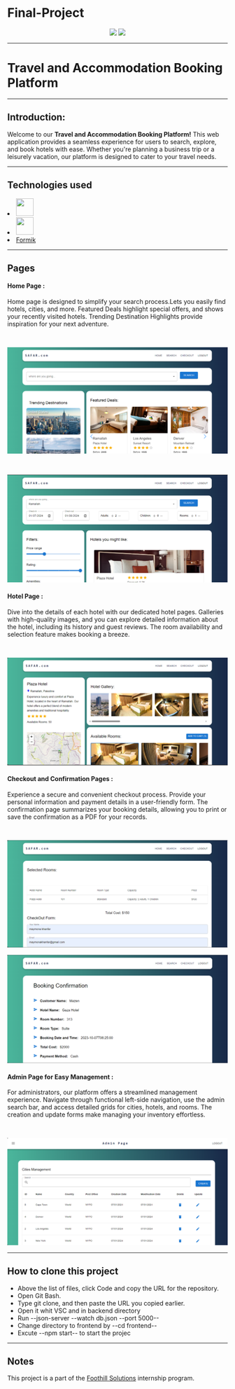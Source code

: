 # Final-Project

<p align="center">
    <img src="https://user-images.githubusercontent.com/62269745/174906065-7bb63e14-879a-4740-849c-0821697aeec2.png#gh-light-mode-only" width="40%">
    <img src="https://user-images.githubusercontent.com/62269745/174906068-aad23112-20fe-4ec8-877f-3ee1d9ec0a69.png#gh-dark-mode-only" width="40%">
</p>

<hr>

<h1>Travel and Accommodation Booking Platform</h1>
<hr>

<h2>Introduction:</h2>
<p>
Welcome to our <strong>Travel and Accommodation Booking Platform!</strong> This web application provides a seamless experience for users to search, explore, and book hotels with ease. Whether you're planning a business trip or a leisurely vacation, our platform is designed to cater to your travel needs.
</p>

<hr>

<h2>Technologies used </h2>

 <li ><img src="https://www.vectorlogo.zone/logos/reactjs/reactjs-icon.svg" width="40" height="40"/> </li>
    
<li> <img src="https://user-images.githubusercontent.com/104949238/199704267-ed18c0ca-7a8b-4d78-88f8-81f19105b7cf.png" width="40" height="40"/> </li>
<li><a href="https://formik.org/">Formik<a/></li>

<hr>

<h2>Pages </h2>

<h4>Home Page : </h4>
<p>
Home page is designed to simplify your search process.Lets you easily find hotels, cities, and more. Featured Deals highlight special offers, and shows your recently visited hotels. Trending Destination Highlights provide inspiration for your next adventure.</p>
<br>

![Alt text](Screenshots/image.png)

<br>

![Alt text](Screenshots/image-4.png)

<h4>Hotel Page : </h4>

<p>Dive into the details of each hotel with our dedicated hotel pages. Galleries with high-quality images, and you can explore detailed information about the hotel, including its history and guest reviews. The room availability and selection feature makes booking a breeze.</p>

<br>

![Alt text](Screenshots/image-1.png)

<h4>Checkout and Confirmation Pages : </h4>
<p> Experience a secure and convenient checkout process. Provide your personal information and payment details in a user-friendly form. The confirmation page summarizes your booking details, allowing you to print or save the confirmation as a PDF for your records. </p>

<br>

![Alt text](Screenshots/image-2.png)
<br>

![Alt text](Screenshots/image-3.png)

<h4>Admin Page for Easy Management : </h4>
<p>For administrators, our platform offers a streamlined management experience. Navigate through functional left-side navigation, use the admin search bar, and access detailed grids for cities, hotels, and rooms. The creation and update forms make managing your inventory effortless.</p>

<br>

![Alt text](Screenshots/image-5.png)
 
<hr>

<h2>How to clone this project</h2>
<ul>   
<li> Above the list of files, click Code and copy the URL for the repository.</li>
 <li> Open Git Bash. </li>
 <li> Type git clone, and then paste the URL you copied earlier.</li>
 <li> Open it whit VSC and in backend directory</li>
 <li> Run --json-server --watch db.json --port 5000--</li>
 <li> Change directory to frontend by --cd frontend--</li>
 <li> Excute --npm start-- to start the projec</li>
</ul>

  <hr>
  
  <h2>Notes</h2>
 <p> This project is a part of the <a href="https://www.foothillsolutions.com/">Foothill Solutions<a/>  internship program.<p>
